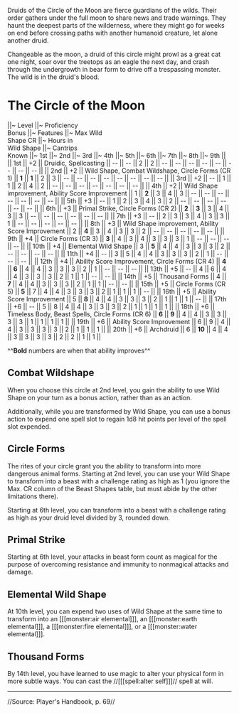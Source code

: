 Druids of the Circle of the Moon are fierce guardians of the wilds. Their order gathers under the full moon to share news and trade warnings. They haunt the deepest parts of the wilderness, where they might go for weeks on end before crossing paths with another humanoid creature, let alone another druid.

Changeable as the moon, a druid of this circle might prowl as a great cat one night, soar over the treetops as an eagle the next day, and crash through the undergrowth in bear form to drive off a trespassing monster. The wild is in the druid's blood.

# The Circle of the Moon

||~ Level ||~ Proficiency<br>Bonus ||~ Features ||~ Max Wild<br>Shape CR ||~ Hours in<br>Wild Shape ||~ Cantrips<br>Known ||~ 1st ||~ 2nd ||~ 3rd ||~ 4th ||~ 5th ||~ 6th ||~ 7th ||~ 8th ||~ 9th ||
|| 1st || +2 || Druidic, Spellcasting || -- || -- || 2 || 2 || -- || -- || -- || -- || -- || -- || -- || -- ||
|| 2nd || +2 || Wild Shape, Combat Wildshape, Circle Forms (CR 1) || **1** || **1** || 2 || 3 || -- || -- || -- || -- || -- || -- || -- || -- ||
|| 3rd || +2 || -- || 1 || 1 || 2 || 4 || 2 || -- || -- || -- || -- || -- || -- || -- ||
|| 4th || +2 || Wild Shape improvement, Ability Score Improvement || 1 || **2** || 3 || 4 || 3 || -- || -- || -- || -- || -- || -- || -- ||
|| 5th || +3 || -- || 1 || 2 || 3 || 4 || 3 || 2 || -- || -- || -- || -- || -- || -- ||
|| 6th || +3 || Primal Strike, Circle Forms (CR 2) || **2** || **3** || 3 || 4 || 3 || 3 || -- || -- || -- || -- || -- || -- ||
|| 7th || +3 || -- || 2 || 3 || 3 || 4 || 3 || 3 || 1 || -- || -- || -- || -- || -- ||
|| 8th || +3 || Wild Shape improvement, Ability Score Improvement || 2 || **4** || 3 || 4 || 3 || 3 || 2 || -- || -- || -- || -- || -- ||
|| 9th || +4 || Circle Forms (CR 3) || **3** || 4 || 3 || 4 || 3 || 3 || 3 || 1 || -- || -- || -- || -- ||
|| 10th || +4 || Elemental Wild Shape || 3 || **5** || 4 || 4 || 3 || 3 || 3 || 2 || -- || -- || -- || -- ||
|| 11th || +4 || -- || 3 || 5 || 4 || 4 || 3 || 3 || 3 || 2 || 1 || -- || -- || -- ||
|| 12th || +4 || Ability Score Improvement, Circle Forms (CR 4) || **4** || **6** || 4 || 4 || 3 || 3 || 3 || 2 || 1 || -- || -- || -- ||
|| 13th || +5 || -- || 4 || 6 || 4 || 4 || 3 || 3 || 3 || 2 || 1 || 1 || -- || -- ||
|| 14th || +5 || Thousand Forms || 4 || **7** || 4 || 4 || 3 || 3 || 3 || 2 || 1 || 1 || -- || -- ||
|| 15th || +5 || Circle Forms (CR 5) || **5** || 7 || 4 || 4 || 3 || 3 || 3 || 2 || 1 || 1 || 1 || -- ||
|| 16th || +5 || Ability Score Improvement || 5 || **8** || 4 || 4 || 3 || 3 || 3 || 2 || 1 || 1 || 1 || -- ||
|| 17th || +6 || -- || 5 || 8 || 4 || 4 || 3 || 3 || 3 || 2 || 1 || 1 || 1 || 1 ||
|| 18th || +6 || Timeless Body, Beast Spells, Circle Forms (CR 6) || **6** || **9** || 4 || 4 || 3 || 3 || 3 || 3 || 1 || 1 || 1 || 1 ||
|| 19th || +6 || Ability Score Improvement || 6 || 9 || 4 || 4 || 3 || 3 || 3 || 3 || 2 || 1 || 1 || 1 ||
|| 20th || +6 || Archdruid || 6 || **10** || 4 || 4 || 3 || 3 || 3 || 3 || 2 || 2 || 1 || 1 ||

^^**Bold** numbers are when that ability improves^^

## Combat Wildshape

When you choose this circle at 2nd level, you gain the ability to use Wild Shape on your turn as a bonus action, rather than as an action.

Additionally, while you are transformed by Wild Shape, you can use a bonus action to expend one spell slot to regain 1d8 hit points per level of the spell slot expended.

## Circle Forms

The rites of your circle grant you the ability to transform into more dangerous animal forms. Starting at 2nd level, you can use your Wild Shape to transform into a beast with a challenge rating as high as 1 (you ignore the Max. CR column of the Beast Shapes table, but must abide by the other limitations there).

Starting at 6th level, you can transform into a beast with a challenge rating as high as your druid level divided by 3, rounded down.

## Primal Strike

Starting at 6th level, your attacks in beast form count as magical for the purpose of overcoming resistance and immunity to nonmagical attacks and damage.

## Elemental Wild Shape

At 10th level, you can expend two uses of Wild Shape at the same time to transform into an [[[monster:air elemental]]], an [[[monster:earth elemental]]], a [[[monster:fire elemental]]], or a [[[monster:water elemental]]].

## Thousand Forms

By 14th level, you have learned to use magic to alter your physical form in more subtle ways. You can cast the //[[[spell:alter self]]]// spell at will.

----

//Source: Player's Handbook, p. 69//
